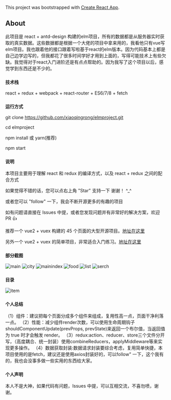 This project was bootstrapped with [Create React App](https://github.com/facebook/create-react-app).

## About
此项目是 react + antd-design 构建的elm项目，所有的数据都是从服务器实时获取的真实数据。这些数据都是根据一个大佬的项目中拿来用的，我看他只有vue写elm项目。我也跟着他的接口跟着写啦基于react的elm版本。因为代码基本上都是自己边学边写的，但我都花了很多时间学好才用到上面的，写得可能技术上有些欠缺。我觉得对于react入门进阶还是有点点帮助的。因为我写了这个项目以后，感觉学到东西还是不少的。

### `技术栈`
react + redux + webpack + react-router + ES6/7/8 + fetch

### `运行方式`
git clone https://github.com/xiaoqingrong/elmproject.git

cd elmproject

npm install 或 yarn(推荐)

npm start

### `说明`

本项目主要用于理解 react 和 redux 的编译方式，以及 react + redux 之间的配合方式

如果觉得不错的话，您可以点右上角 "Star" 支持一下 谢谢！ ^_^

或者您可以 "follow" 一下，我会不断开源更多的有趣的项目

如有问题请直接在 Issues 中提，或者您发现问题并有非常好的解决方案，欢迎 PR 👍

推荐一个 vue2 + vuex 构建的 45 个页面的大型开源项目。[地址在这里](https://github.com/bailicangdu/vue2-elm)

另外一个 vue2 + vuex 的简单项目，非常适合入门练习。[地址在这里](https://github.com/bailicangdu/vue2-happyfri)


### `部分截图`
![main](https://github.com/xiaoqingrong/elmproject/blob/master/src/assets/projectImg/main.png)
![city](https://github.com/xiaoqingrong/elmproject/blob/master/src/assets/projectImg/city.png)
![mainindex](https://github.com/xiaoqingrong/elmproject/blob/master/src/assets/projectImg/mainindex.png)
![food](https://github.com/xiaoqingrong/elmproject/blob/master/src/assets/projectImg/food.png)
![list](https://github.com/xiaoqingrong/elmproject/blob/master/src/assets/projectImg/list.png)
![serch](https://github.com/xiaoqingrong/elmproject/blob/master/src/assets/projectImg/search.png)

### `目录`
![item](https://github.com/xiaoqingrong/elmproject/blob/master/src/assets/projectImg/item.png)


### `个人总结`
（1）组件：建议把每个页面分成多个组件来组成，复用性高一点，页面干净利落一点。
（2）性能：减少组件render次数，可以使用生命周期钩子 shouldComponentUpdate(prevProps, prevState)来返回一个布尔值，当返回值为 true 时才会触发 render。
（3）redux:action、reducer、store三个文件分开写，（高度耦合、统一封装）使用combineReducers，applyMiddleware等来实现更多操作。
（4）数据获取封装:数据请求封装要综合考虑，复用简单快捷，本项目使用的是fetch，建议还是使用axios封装好的，可以follow" 一下，这个我有的，我也会没事多做一些实用的东西给大家。
### `个人声明`
本人不是大神，如果代码有问题，Issues 中提，可以互相交流，不喜勿喷，谢谢。
